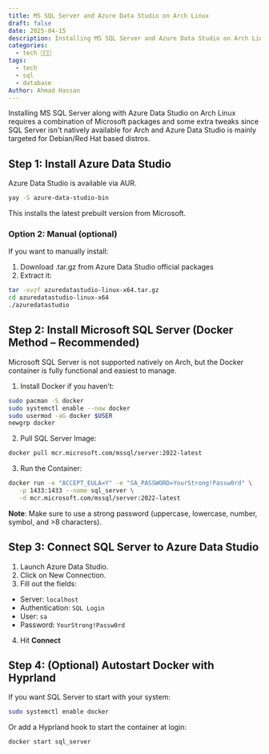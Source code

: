 ```yaml
---
title: MS SQL Server and Azure Data Studio on Arch Linux
draft: false
date: 2025-04-15
description: Installing MS SQL Server and Azure Data Studio on Arch Linux using Docker.
categories:
  - tech 👨🏻‍💻
tags:
  - tech
  - sql 
  - database
Author: Ahmad Hassan
---
```


Installing MS SQL Server along with Azure Data Studio on Arch Linux requires a combination of Microsoft packages and some extra tweaks since SQL Server isn't natively available for Arch and Azure Data Studio is mainly targeted for Debian/Red Hat based distros.

## Step 1: Install Azure Data Studio

Azure Data Studio is available via AUR.

```bash
yay -S azure-data-studio-bin
```

This installs the latest prebuilt version from Microsoft.

### Option 2: Manual (optional)

If you want to manually install:

1. Download .tar.gz from Azure Data Studio official packages
2. Extract it:

```bash
tar -xvzf azuredatastudio-linux-x64.tar.gz
cd azuredatastudio-linux-x64
./azuredatastudio
```

##  Step 2: Install Microsoft SQL Server (Docker Method – Recommended)

Microsoft SQL Server is not supported natively on Arch, but the Docker container is fully functional and easiest to manage.

1. Install Docker if you haven’t:

```bash
sudo pacman -S docker
sudo systemctl enable --now docker
sudo usermod -aG docker $USER
newgrp docker

```
2. Pull SQL Server Image:

```bash
docker pull mcr.microsoft.com/mssql/server:2022-latest
```

3. Run the Container:

```bash
docker run -e "ACCEPT_EULA=Y" -e "SA_PASSWORD=YourStrong!Passw0rd" \
   -p 1433:1433 --name sql_server \
   -d mcr.microsoft.com/mssql/server:2022-latest
```

**Note**: Make sure to use a strong password (uppercase, lowercase, number, symbol, and >8 characters).

## Step 3: Connect SQL Server to Azure Data Studio

1. Launch Azure Data Studio.
2. Click on New Connection.
3. Fill out the fields:
 - Server: `localhost`
 - Authentication: `SQL Login`
 - User: `sa`
 - Password: `YourStrong!Passw0rd`
4. Hit **Connect**

## Step 4: (Optional) Autostart Docker with Hyprland

If you want SQL Server to start with your system:

```bash
sudo systemctl enable docker
```
Or add a Hyprland hook to start the container at login:

```bash 
docker start sql_server
```
